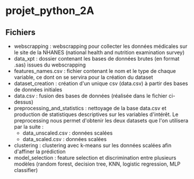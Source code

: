 # projet_python_2A

## Fichiers

- webscrapping : webscrapping pour collecter les données médicales sur le site de la NHANES (national health and nutrition examination survey)
- data_xpt : dossier contenant les bases de données brutes (en format .sas) issues du webscrapping
- features_names.csv : fichier contenant le nom et le type de chaque variable, ce dont on se servira pour la création du dataset
- dataset_creation : création d'un unique csv (data.csv) à partir des bases de données initiales
- data.csv : fusion des bases de données (réalisée dans le fichier ci-dessus)
- preprocessing_and_statistics : nettoyage de la base data.csv et production de statistiques descriptives sur les variables d'intérêt. Le preprocessing nous permet d'obtenir les deux datasets que l'on utilisera par la suite : 
  - data_unscaled.csv : données scalées
  - data_scaled.csv : données scalées
- clustering : clustering avec k-means sur les données scalées afin d'affiner la prédiction
- model_selection : feature selection et discrimination entre plusieurs modèles (random forest, decision tree, KNN, logistic regression, MLP classifier)
